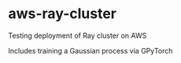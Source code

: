 # aws-ray-cluster

Testing deployment of Ray cluster on AWS

Includes training a Gaussian process via GPyTorch
